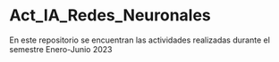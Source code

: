 # Act_IA_Redes_Neuronales
En este repositorio se encuentran las actividades realizadas durante el semestre Enero-Junio 2023
